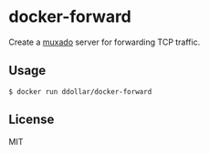 # docker-forward

Create a [muxado](https://github.com/inconshreveable/muxado) server for forwarding TCP traffic.

## Usage

    $ docker run ddollar/docker-forward

## License

MIT
